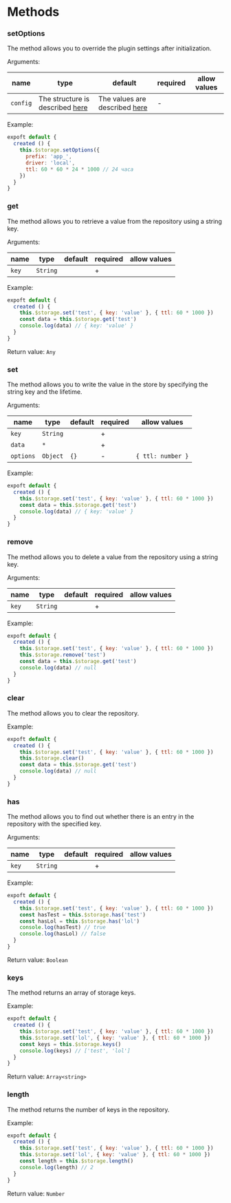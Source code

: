 # Methods

### setOptions

The method allows you to override the plugin settings after initialization.

Arguments:

|   name   |   type   | default  | required | allow values |
|----------|----------|----------|----------|----------|
| `config` | The structure is described [here](options.md) | The values are described [here](options.md)     | -        |          |

Example:

```javascript
expoft default {
  created () {
    this.$storage.setOptions({
      prefix: 'app_',
      driver: 'local',
      ttl: 60 * 60 * 24 * 1000 // 24 часа
    })
  }
}
```

### get

The method allows you to retrieve a value from the repository using a string key.

Arguments:

|   name   |   type   | default  | required | allow values |
|----------|----------|----------|----------|----------|
| `key`    | `String` |          | +        |          |

Example:

```javascript
expoft default {
  created () {
    this.$storage.set('test', { key: 'value' }, { ttl: 60 * 1000 })
    const data = this.$storage.get('test')
    console.log(data) // { key: 'value' }
  }
}
```

Return value: `Any`

### set

The method allows you to write the value in the store by specifying the string key and the lifetime.

Arguments:

|   name   |   type   | default  | required | allow values |
|----------|----------|----------|----------|----------|
| `key`    | `String` |          | +        |          |
| `data`   | `*`      |          | +        |          |
| `options`| `Object` |  `{}`    | -        | `{ ttl: number }`|

Example:

```javascript
expoft default {
  created () {
    this.$storage.set('test', { key: 'value' }, { ttl: 60 * 1000 })
    const data = this.$storage.get('test')
    console.log(data) // { key: 'value' }
  }
}
```

### remove

The method allows you to delete a value from the repository using a string key.

Arguments:

|   name   |   type   | default  | required | allow values |
|----------|----------|----------|----------|----------|
| `key`    | `String` |          | +        |          |

Example:

```javascript
expoft default {
  created () {
    this.$storage.set('test', { key: 'value' }, { ttl: 60 * 1000 })
    this.$storage.remove('test')
    const data = this.$storage.get('test')
    console.log(data) // null
  }
}
```

### clear

The method allows you to clear the repository.

Example:

```javascript
expoft default {
  created () {
    this.$storage.set('test', { key: 'value' }, { ttl: 60 * 1000 })
    this.$storage.clear()
    const data = this.$storage.get('test')
    console.log(data) // null
  }
}
```

### has

The method allows you to find out whether there is an entry in the repository with the specified key.

Arguments:

|   name   |   type   | default  | required | allow values |
|----------|----------|----------|----------|----------|
| `key`    | `String` |          | +        |          |

Example:

```javascript
expoft default {
  created () {
    this.$storage.set('test', { key: 'value' }, { ttl: 60 * 1000 })
    const hasTest = this.$storage.has('test')
    const hasLol = this.$storage.has('lol')
    console.log(hasTest) // true
    console.log(hasLol) // false
  }
}
```

Return value: `Boolean`

### keys

The method returns an array of storage keys.

Example:

```javascript
expoft default {
  created () {
    this.$storage.set('test', { key: 'value' }, { ttl: 60 * 1000 })
    this.$storage.set('lol', { key: 'value' }, { ttl: 60 * 1000 })
    const keys = this.$storage.keys()
    console.log(keys) // ['test', 'lol']
  }
}
```

Return value: `Array<string>`

### length

The method returns the number of keys in the repository.

Example:

```javascript
expoft default {
  created () {
    this.$storage.set('test', { key: 'value' }, { ttl: 60 * 1000 })
    this.$storage.set('lol', { key: 'value' }, { ttl: 60 * 1000 })
    const length = this.$storage.length()
    console.log(length) // 2
  }
}
```

Return value: `Number`
